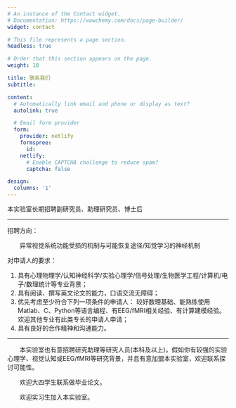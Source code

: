 ```yaml
---
# An instance of the Contact widget.
# Documentation: https://wowchemy.com/docs/page-builder/
widget: contact

# This file represents a page section.
headless: true

# Order that this section appears on the page.
weight: 10

title: 联系我们
subtitle:

content:
  # Automatically link email and phone or display as text?
  autolink: true

  # Email form provider
  form:
    provider: netlify
    formspree:
      id:
    netlify:
      # Enable CAPTCHA challenge to reduce spam?
      captcha: false

design:
  columns: '1'
---
```

本实验室长期招聘副研究员、助理研究员、博士后

***
招聘方向：

　　异常视觉系统功能受损的机制与可能恢复途径/知觉学习的神经机制

对申请人的要求：

1. 具有心理物理学/认知神经科学/实验心理学/信号处理/生物医学工程/计算机/电子/数理统计等专业背景；
2. 具有阅读、撰写英文论文的能力，口语交流无障碍；
3. 优先考虑至少符合下列一项条件的申请人：
较好数理基础、能熟练使用Matlab、C、Python等语言编程、有EEG/fMRI相关经验、有计算建模经验。
欢迎其他专业有此类专长的申请人申请；
4. 具有良好的合作精神和沟通能力。
***
　　本实验室也有意招聘研究助理等研究人员(本科及以上)。假如你有较强的实验心理学、视觉认知或EEG/fMRI等研究背景，并且有意加盟本实验室，欢迎联系探讨可能性。

　　欢迎大四学生联系做毕业论文。

　　欢迎实习生加入本实验室。
